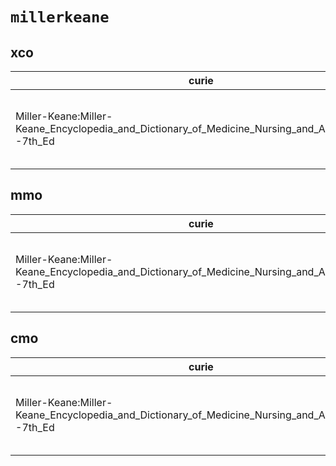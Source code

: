 # `millerkeane`

## xco

| curie                                                                                               |   usages | nodes                                                                                                                                                                                                                                                                                                      |
|-----------------------------------------------------------------------------------------------------|----------|------------------------------------------------------------------------------------------------------------------------------------------------------------------------------------------------------------------------------------------------------------------------------------------------------------|
| Miller-Keane:Miller-Keane_Encyclopedia_and_Dictionary_of_Medicine_Nursing_and_Allied_Health--7th_Ed |       19 | [XCO:0000133](http://purl.obolibrary.org/obo/XCO_0000133), [XCO:0000181](http://purl.obolibrary.org/obo/XCO_0000181), [XCO:0000182](http://purl.obolibrary.org/obo/XCO_0000182), [XCO:0000183](http://purl.obolibrary.org/obo/XCO_0000183), [XCO:0000194](http://purl.obolibrary.org/obo/XCO_0000194), ... |

## mmo

| curie                                                                                               |   usages | nodes                                                                                                                                                                                                                                                                                                      |
|-----------------------------------------------------------------------------------------------------|----------|------------------------------------------------------------------------------------------------------------------------------------------------------------------------------------------------------------------------------------------------------------------------------------------------------------|
| Miller-Keane:Miller-Keane_Encyclopedia_and_Dictionary_of_Medicine_Nursing_and_Allied_Health--7th_Ed |       18 | [MMO:0000383](http://purl.obolibrary.org/obo/MMO_0000383), [MMO:0000384](http://purl.obolibrary.org/obo/MMO_0000384), [MMO:0000385](http://purl.obolibrary.org/obo/MMO_0000385), [MMO:0000427](http://purl.obolibrary.org/obo/MMO_0000427), [MMO:0000431](http://purl.obolibrary.org/obo/MMO_0000431), ... |

## cmo

| curie                                                                                               |   usages | nodes                                                                                                                                                                                                                                                                                                      |
|-----------------------------------------------------------------------------------------------------|----------|------------------------------------------------------------------------------------------------------------------------------------------------------------------------------------------------------------------------------------------------------------------------------------------------------------|
| Miller-Keane:Miller-Keane_Encyclopedia_and_Dictionary_of_Medicine_Nursing_and_Allied_Health--7th_Ed |       84 | [CMO:0000056](http://purl.obolibrary.org/obo/CMO_0000056), [CMO:0000112](http://purl.obolibrary.org/obo/CMO_0000112), [CMO:0000125](http://purl.obolibrary.org/obo/CMO_0000125), [CMO:0000459](http://purl.obolibrary.org/obo/CMO_0000459), [CMO:0000478](http://purl.obolibrary.org/obo/CMO_0000478), ... |

